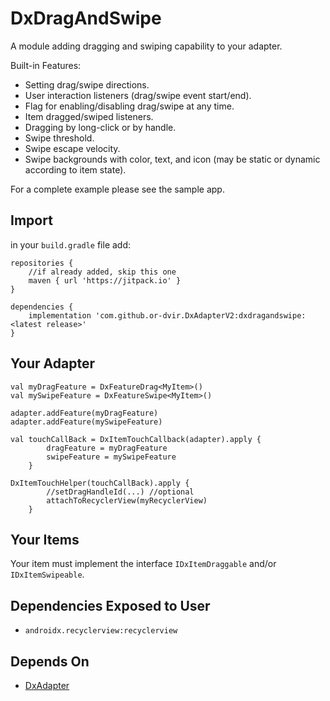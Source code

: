 # DxDragAndSwipe
A module adding dragging and swiping capability to your adapter.

Built-in Features:
* Setting drag/swipe directions.
* User interaction listeners (drag/swipe event start/end).
* Flag for enabling/disabling drag/swipe at any time.
* Item dragged/swiped listeners.
* Dragging by long-click or by handle.
* Swipe threshold.
* Swipe escape velocity.
* Swipe backgrounds with color, text, and icon (may be static or dynamic according to item state).

For a complete example please see the sample app.

## Import
in your `build.gradle` file add:

```
repositories {
    //if already added, skip this one
    maven { url 'https://jitpack.io' }
}

dependencies {
    implementation 'com.github.or-dvir.DxAdapterV2:dxdragandswipe:<latest release>'
}
```

## Your Adapter
```
val myDragFeature = DxFeatureDrag<MyItem>()
val mySwipeFeature = DxFeatureSwipe<MyItem>()

adapter.addFeature(myDragFeature)
adapter.addFeature(mySwipeFeature)

val touchCallBack = DxItemTouchCallback(adapter).apply {
        dragFeature = myDragFeature
        swipeFeature = mySwipeFeature
    }
        
DxItemTouchHelper(touchCallBack).apply {
        //setDragHandleId(...) //optional
        attachToRecyclerView(myRecyclerView)
    }
```

## Your Items
Your item must implement the interface `IDxItemDraggable`
and/or `IDxItemSwipeable`.

## Dependencies Exposed to User
* `androidx.recyclerview:recyclerview`

## Depends On
* [DxAdapter](https://github.com/or-dvir/DxAdapterV2/tree/master/dxadapter)

